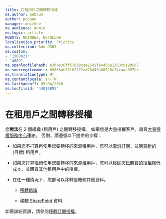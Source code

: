 ```yaml
---
title: 在租用戶之間轉移授權
ms.author: pebaum
author: pebaum
manager: mnirkhe
ms.audience: Admin
ms.topic: article
ROBOTS: NOINDEX, NOFOLLOW
localization_priority: Priority
ms.collection: Adm_O365
ms.custom:
- "1500021"
- "4689"
ms.openlocfilehash: e3bbe36ff57038caa2541fe4456a1363c91995d7
ms.sourcegitcommit: 69663ab72f62f72ad28d43a08328c74caaa697bc
ms.translationtype: HT
ms.contentlocale: zh-TW
ms.lasthandoff: 05/04/2020
ms.locfileid: "44016895"
---
```

# <a name="transfer-licenses-between-tenants"></a>在租用戶之間轉移授權

您**無法**在 2 個組織 (租用戶) 之間轉移授權。 如果您是大量授權客戶，請與[大量授權服務中心](https://support.microsoft.com/help/4471406/how-to-contact-the-microsoft-volume-licensing-service-center)連絡。 否則，請遵循以下提供的步驟： 

- 如果您不打算再使用您要轉移的來源租用戶，您可以[取消訂閱](https://admin.microsoft.com/Adminportal/Home?source=applauncher#/subscriptions)，並[購買新的](https://products.office.com/compare-all-microsoft-office-products-b?rtc=1&activetab=tab:primaryr2) (目標) 租用戶。

- 如果您打算繼續使用您要轉移的來源租用戶，您可以[移除您已購買的授權](https://docs.microsoft.com/microsoft-365/commerce/licenses/buy-licenses?view=o365-worldwide)降低成本，並購買其他租用戶中的授權。

- 在任一種情況下，您都可以移轉信箱和其他資料。

    - [移轉信箱](https://docs.microsoft.com/Exchange/mailbox-migration/migrate-mailboxes-across-tenants)

    - [移轉 SharePoint](https://aka.ms/modernSpoAdminCenter/CloudContentMigrations) 資料

如需詳細資訊，請參閱[移轉訂閱授權](https://docs.microsoft.com/microsoft-365/commerce/licenses/buy-licenses?view=o365-worldwide)。
